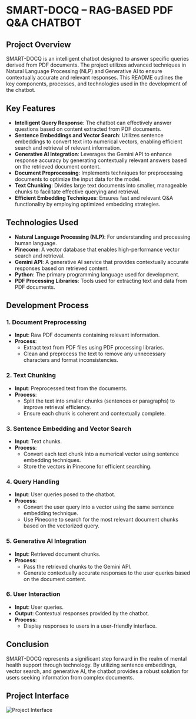# SMART-DOCQ – RAG-BASED PDF Q&A CHATBOT

## Project Overview

SMART-DOCQ is an intelligent chatbot designed to answer specific queries derived from PDF documents. The project utilizes advanced techniques in Natural Language Processing (NLP) and Generative AI to ensure contextually accurate and relevant responses. This README outlines the key components, processes, and technologies used in the development of the chatbot.

## Key Features

- **Intelligent Query Response**: The chatbot can effectively answer questions based on content extracted from PDF documents.
- **Sentence Embeddings and Vector Search**: Utilizes sentence embeddings to convert text into numerical vectors, enabling efficient search and retrieval of relevant information.
- **Generative AI Integration**: Leverages the Gemini API to enhance response accuracy by generating contextually relevant answers based on the retrieved document content.
- **Document Preprocessing**: Implements techniques for preprocessing documents to optimize the input data for the model.
- **Text Chunking**: Divides large text documents into smaller, manageable chunks to facilitate effective querying and retrieval.
- **Efficient Embedding Techniques**: Ensures fast and relevant Q&A functionality by employing optimized embedding strategies.

## Technologies Used

- **Natural Language Processing (NLP)**: For understanding and processing human language.
- **Pinecone**: A vector database that enables high-performance vector search and retrieval.
- **Gemini API**: A generative AI service that provides contextually accurate responses based on retrieved content.
- **Python**: The primary programming language used for development.
- **PDF Processing Libraries**: Tools used for extracting text and data from PDF documents.

## Development Process

### 1. Document Preprocessing
- **Input**: Raw PDF documents containing relevant information.
- **Process**:
  - Extract text from PDF files using PDF processing libraries.
  - Clean and preprocess the text to remove any unnecessary characters and format inconsistencies.

### 2. Text Chunking
- **Input**: Preprocessed text from the documents.
- **Process**:
  - Split the text into smaller chunks (sentences or paragraphs) to improve retrieval efficiency.
  - Ensure each chunk is coherent and contextually complete.

### 3. Sentence Embedding and Vector Search
- **Input**: Text chunks.
- **Process**:
  - Convert each text chunk into a numerical vector using sentence embedding techniques.
  - Store the vectors in Pinecone for efficient searching.

### 4. Query Handling
- **Input**: User queries posed to the chatbot.
- **Process**:
  - Convert the user query into a vector using the same sentence embedding technique.
  - Use Pinecone to search for the most relevant document chunks based on the vectorized query.

### 5. Generative AI Integration
- **Input**: Retrieved document chunks.
- **Process**:
  - Pass the retrieved chunks to the Gemini API.
  - Generate contextually accurate responses to the user queries based on the document content.

### 6. User Interaction
- **Input**: User queries.
- **Output**: Contextual responses provided by the chatbot.
- **Process**:
  - Display responses to users in a user-friendly interface.

## Conclusion

SMART-DOCQ represents a significant step forward in the realm of mental health support through technology. By utilizing sentence embeddings, vector search, and generative AI, the chatbot provides a robust solution for users seeking information from complex documents.

## Project Interface

![Project Interface](path/to/your/image.png)

